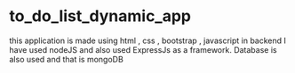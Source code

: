 # to_do_list_dynamic_app
this application is made using html , css , bootstrap , javascript in backend I have used nodeJS and also used ExpressJs as a framework. Database is also used and that is mongoDB

